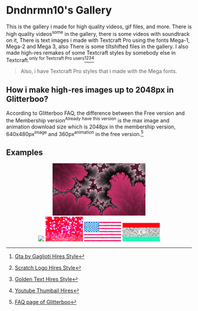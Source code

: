 # Dndnrmn10's Gallery
This is the gallery i made for high quality videos, gif files, and more.
There is high quality videos<sup>some</sup> in the gallery, there is some videos with soundtrack on it, There is text images i made with Textcraft Pro using the fonts Mega-1, Mega-2 and Mega 3, also There is some tiltshifted files in the gallery.
I also made high-res remakes of some Textcraft styles by somebody else in Textcraft.<sup>only for Textcraft Pro users</sup>[^1][^2][^3][^4]

> Also, i have Textcraft Pro styles that i made with the Mega fonts.

## How i make high-res images up to 2048px in Glitterboo?
According to Glitterboo FAQ, the difference between the Free version and the Membership version<sup>Already have this version</sup> is the max image and animation download size which is 2048px in the membership version, 640x480px<sup>image</sup> and 360px<sup>animation</sup> in the free version.[^5]

## Examples
<p align="center">
  <img src="./IMG_2690.png" width="50%">
  <br>
  <img src="./IMG_2641-2048x1365.gif" width="20%">
  <img src="./Glitter (253913867)-tiltshift-2048x1365-2048x1365.jpg" width="20%">
  <img src="./Flag_of_the_United_States_(DoS_ECA_Color_Standard).svg 2-1280x674.jpg" width="20%">
  <img src="./Flag_of_Libya.svg-1024x512.jpg" width="20%">
</p>

[^1]: [Gta by Gaglioti Hires Style](https://textcraft.net/style/Dndnrmn10/gta-by-gaglioti-hire)
[^2]: [Scratch Logo Hires Style](https://textcraft.net/style/Dndnrmn10/scratch-logo-hires)
[^3]: [Golden Text Hires Style](https://textcraft.net/style/Dndnrmn10/golden-text-hires)
[^4]: [Youtube Thumbail Hires](https://textcraft.net/style/Dndnrmn10/youtube-thumbnail-hires)
[^5]: [FAQ page of Glitterboo](https://glitterboo.com/faq.php?page=membership)
